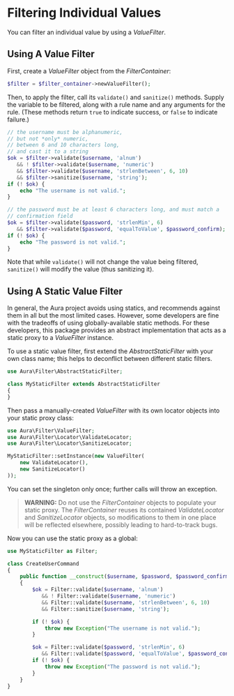 # Filtering Individual Values

You can filter an individual value by using a _ValueFilter_.

## Using A Value Filter

First, create a _ValueFilter_ object from the _FilterContainer_:

```php
$filter = $filter_container->newValueFilter();
```

Then, to apply the filter, call its `validate()` and `sanitize()` methods. Supply the variable to be filtered, along with a rule name and any arguments for the rule. (These methods return `true` to indicate success, or `false` to indicate failure.)

```php
// the username must be alphanumeric,
// but not *only* numeric,
// between 6 and 10 characters long,
// and cast it to a string
$ok = $filter->validate($username, 'alnum')
   && ! $filter->validate($username, 'numeric')
   && $filter->validate($username, 'strlenBetween', 6, 10)
   && $filter->sanitize($username, 'string');
if (! $ok) {
    echo "The username is not valid.";
}

// the password must be at least 6 characters long, and must match a
// confirmation field
$ok = $filter->validate($password, 'strlenMin', 6)
   && $filter->validate($password, 'equalToValue', $password_confirm);
if (! $ok) {
    echo "The password is not valid.";
}
```

Note that while `validate()` will not change the value being filtered, `sanitize()` will modify the value (thus sanitizing it).

## Using A Static Value Filter

In general, the Aura project avoids using statics, and recommends against them in all but the most limited cases.  However, some developers are fine with the tradeoffs of using globally-available static methods. For these developers, this package provides an abstract implementation that acts as a static proxy to a _ValueFilter_ instance.

To use a static value filter, first extend the _AbstractStaticFilter_ with your own class name; this helps to deconflict between different static filters.

```php
use Aura\Filter\AbstractStaticFilter;

class MyStaticFilter extends AbstractStaticFilter
{
}
```

Then pass a manually-created _ValueFilter_ with its own locator objects into your static proxy class:

```php
use Aura\Filter\ValueFilter;
use Aura\Filter\Locator\ValidateLocator;
use Aura\Filter\Locator\SanitizeLocator;

MyStaticFilter::setInstance(new ValueFilter(
    new ValidateLocator(),
    new SanitizeLocator()
));
```

You can set the singleton only once; further calls will throw an exception.

> **WARNING:** Do not use the _FilterContainer_ objects to populate your static proxy. The _FilterContainer_ reuses its contained _ValidateLocator_ and _SanitizeLocator_ objects, so modifications to them in one place will be reflected elsewhere, possibly leading to hard-to-track bugs.

Now you can use the static proxy as a global:

```php
use MyStaticFilter as Filter;

class CreateUserCommand
{
    public function __construct($username, $password, $password_confirm)
    {
        $ok = Filter::validate($username, 'alnum')
           && ! Filter::validate($username, 'numeric')
           && Filter::validate($username, 'strlenBetween', 6, 10)
           && Filter::sanitize($username, 'string');

        if (! $ok) {
            throw new Exception("The username is not valid.");
        }

        $ok = Filter::validate($password, 'strlenMin', 6)
           && Filter::validate($password, 'equalToValue', $password_confirm);
        if (! $ok) {
            throw new Exception("The password is not valid.");
        }
    }
}
